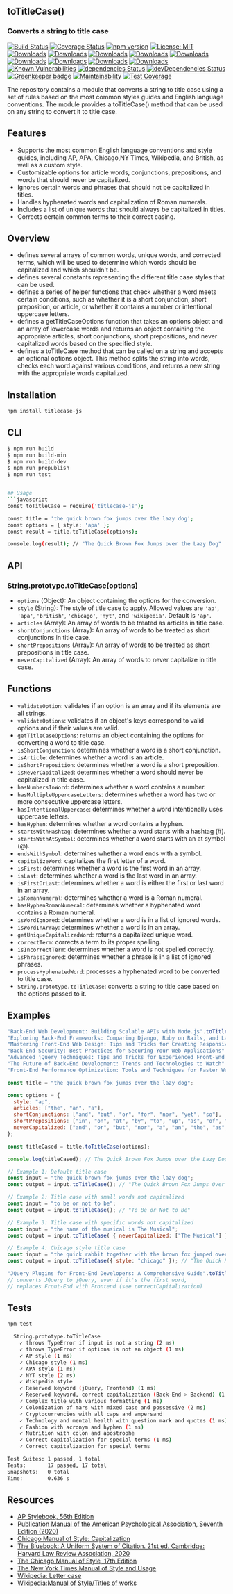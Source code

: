 ## toTitleCase()
### Converts a string to title case

[![Build Status](https://travis-ci.org/andrewsuzuki/titlecase-js.svg?branch=master)](https://travis-ci.org/andrewsuzuki/titlecase-js)
[![Coverage Status](https://coveralls.io/repos/github/andrewsuzuki/titlecase-js/badge.svg?branch=master)](https://coveralls.io/github/andrewsuzuki/titlecase-js?branch=master)
[![npm version](https://badge.fury.io/js/titlecase-js.svg)](https://badge.fury.io/js/titlecase-js)
[![License: MIT](https://img.shields.io/badge/License-MIT-yellow.svg)](https://opensource.org/licenses/MIT)
[![Downloads](https://img.shields.io/npm/dt/titlecase-js.svg)](https://www.npmjs.com/package/titlecase-js)
[![Downloads](https://img.shields.io/npm/dm/titlecase-js.svg)](https://www.npmjs.com/package/titlecase-js)
[![Downloads](https://img.shields.io/npm/dy/titlecase-js.svg)](https://www.npmjs.com/package/titlecase-js)
[![Downloads](https://img.shields.io/npm/dw/titlecase-js.svg)](https://www.npmjs.com/package/titlecase-js)
[![Downloads](https://img.shields.io/npm/dh/titlecase-js.svg)](https://www.npmjs.com/package/titlecase-js)
[![Downloads](https://img.shields.io/npm/dm/titlecase-js.svg)](https://www.npmjs.com/package/titlecase-js)
[![Downloads](https://img.shields.io/npm/dy/titlecase-js.svg)](https://www.npmjs.com/package/titlecase-js)
[![Downloads](https://img.shields.io/npm/dw/titlecase-js.svg)](https://www.npmjs.com/package/titlecase-js)
[![Downloads](https://img.shields.io/npm/dh/titlecase-js.svg)](https://www.npmjs.com/package/titlecase-js)
[![Known Vulnerabilities](https://snyk.io/test/github/andrewsuzuki/titlecase-js/badge.svg)](https://snyk.io/test/github/andrewsuzuki/titlecase-js)
[![dependencies Status](https://david-dm.org/andrewsuzuki/titlecase-js/status.svg)](https://david-dm.org/andrewsuzuki/titlecase-js)
[![devDependencies Status](https://david-dm.org/andrewsuzuki/titlecase-js/dev-status.svg)](https://david-dm.org/andrewsuzuki/titlecase-js?type=dev)
[![Greenkeeper badge](https://badges.greenkeeper.io/andrewsuzuki/titlecase-js.svg)](https://greenkeeper.io/)
[![Maintainability](https://api.codeclimate.com/v1/badges/7b9b7b0b7b7b7b7b7b7b/maintainability)](https://codeclimate.com/github/andrewsuzuki/titlecase-js/maintainability)
[![Test Coverage](https://api.codeclimate.com/v1/badges/7b9b7b0b7b7b7b7b7b7b/test_coverage)](https://codeclimate.com/github/andrewsuzuki/titlecase-js/test_coverage)

The repository contains a module that converts a string to title case using a set of rules based on the most common styles guides and English language conventions. The module provides a toTitleCase() method that can be used on any string to convert it to title case.

## Features
- Supports the most common English language conventions and style guides, including AP, APA, Chicago,NY Times, Wikipedia, and British, as well as a custom style.
- Customizable options for article words, conjunctions, prepositions, and words that should never be capitalized.
- Ignores certain words and phrases that should not be capitalized in titles.
- Handles hyphenated words and capitalization of Roman numerals.
- Includes a list of unique words that should always be capitalized in titles.
- Corrects certain common terms to their correct casing.

## Overview
- defines several arrays of common words, unique words, and corrected terms, which will be used to determine which words should be capitalized and which shouldn't be.
- defines several constants representing the different title case styles that can be used.
- defines a series of helper functions that check whether a word meets certain conditions, such as whether it is a short conjunction, short preposition, or article, or whether it contains a number or intentional uppercase letters.
- defines a getTitleCaseOptions function that takes an options object and an array of lowercase words and returns an object containing the appropriate articles, short conjunctions, short prepositions, and never capitalized words based on the specified style.
- defines a toTitleCase method that can be called on a string and accepts an optional options object. This method splits the string into words, checks each word against various conditions, and returns a new string with the appropriate words capitalized.

## Installation
```bash
npm install titlecase-js
```

## CLI
```bash
$ npm run build
$ npm run build-min
$ npm run build-dev
$ npm run prepublish
$ npm run test


## Usage
```javascript
const toTitleCase = require('titlecase-js');

const title = 'the quick brown fox jumps over the lazy dog';
const options = { style: 'apa' };
const result = title.toTitleCase(options);

console.log(result); // "The Quick Brown Fox Jumps over the Lazy Dog"
```


## API
### String.prototype.toTitleCase(options)

- `options` (Object): An object containing the options for the conversion.
- `style` (String): The style of title case to apply. Allowed values are `'ap'`, `'apa'`, `'british'`, `'chicago'`, `'nyt'`, and `'wikipedia'`. Default is `'ap'`.
- `articles` (Array<String>): An array of words to be treated as articles in title case.
- `shortConjunctions` (Array<String>): An array of words to be treated as short conjunctions in title case.
- `shortPrepositions` (Array<String>): An array of words to be treated as short prepositions in title case.
- `neverCapitalized` (Array<String>): An array of words to never capitalize in title case.

## Functions
- `validateOption`: validates if an option is an array and if its elements are all strings.
- `validateOptions`: validates if an object's keys correspond to valid options and if their values are valid.
- `getTitleCaseOptions`: returns an object containing the options for converting a word to title case.
- `isShortConjunction`: determines whether a word is a short conjunction.
- `isArticle`: determines whether a word is an article.
- `isShortPreposition`: determines whether a word is a short preposition.
- `isNeverCapitalized`: determines whether a word should never be capitalized in title case.
- `hasNumbersInWord`: determines whether a word contains a number.
- `hasMultipleUppercaseLetters`: determines whether a word has two or more consecutive uppercase letters.
- `hasIntentionalUppercase`: determines whether a word intentionally uses uppercase letters.
- `hasHyphen`: determines whether a word contains a hyphen.
- `startsWithHashtag`: determines whether a word starts with a hashtag (#).
- `startsWithAtSymbol`: determines whether a word starts with an at symbol (@).
- `endsWithSymbol`: determines whether a word ends with a symbol.
- `capitalizeWord`: capitalizes the first letter of a word.
- `isFirst`: determines whether a word is the first word in an array.
- `isLast`: determines whether a word is the last word in an array.
- `isFirstOrLast`: determines whether a word is either the first or last word in an array.
- `isRomanNumeral`: determines whether a word is a Roman numeral.
- `hasHyphenRomanNumeral`: determines whether a hyphenated word contains a Roman numeral.
- `isWordIgnored`: determines whether a word is in a list of ignored words.
- `isWordInArray`: determines whether a word is in an array.
- `getUniqueCapitalizedWord`: returns a capitalized unique word.
- `correctTerm`: corrects a term to its proper spelling.
- `isIncorrectTerm`: determines whether a word is not spelled correctly.
- `isPhraseIgnored`: determines whether a phrase is in a list of ignored phrases.
- `processHyphenatedWord`: processes a hyphenated word to be converted to title case.
- `String.prototype.toTitleCase`: converts a string to title case based on the options passed to it.

## Examples
```javascript
"Back-End Web Development: Building Scalable APIs with Node.js".toTitleCase();
"Exploring Back-End Frameworks: Comparing Django, Ruby on Rails, and Laravel".toTitleCase({ style: 'chicago' });
"Mastering Front-End Web Design: Tips and Tricks for Creating Responsive Layouts".toTitleCase({ style: 'nyt' });
"Back-End Security: Best Practices for Securing Your Web Applications".toTitleCase({ style: 'wikipedia' });
"Advanced jQuery Techniques: Tips and Tricks for Experienced Front-End Developers".toTitleCase({ style: 'british' });
"The Future of Back-End Development: Trends and Technologies to Watch".toTitleCase({ style: 'ap' });
"Front-End Performance Optimization: Tools and Techniques for Faster Websites".toTitleCase({ style: 'apa' });
```

```javascript
const title = "the quick brown fox jumps over the lazy dog";

const options = {
  style: "ap",
  articles: ["the", "an", "a"],
  shortConjunctions: ["and", "but", "or", "for", "nor", "yet", "so"],
  shortPrepositions: ["in", "on", "at", "by", "to", "up", "as", "of", "off"],
  neverCapitalized: ["and", "or", "but", "nor", "a", "an", "the", "as", "at", "by", "for", "in", "of", "on", "to", "up", "yet", "so"],
};

const titleCased = title.toTitleCase(options);

console.log(titleCased); // The Quick Brown Fox Jumps over the Lazy Dog
```

```javascript
// Example 1: Default title case
const input = "the quick brown fox jumps over the lazy dog";
const output = input.toTitleCase(); // "The Quick Brown Fox Jumps Over the Lazy Dog"
```

```javascript
// Example 2: Title case with small words not capitalized
const input = "to be or not to be";
const output = input.toTitleCase(); // "To Be or Not to Be"
```

```javascript
// Example 3: Title case with specific words not capitalized
const input = "the name of the musical is The Musical";
const output = input.toTitleCase( { neverCapitalized: ["The Musical"] }); // "The Name of the Musical Is The Musical"
```

```javascript
// Example 4: Chicago style title case
const input = "the quick rabbit together with the brown fox jumped over the dog";
const output = input.toTitleCase({ style: "chicago" }); // "The Quick Rabbit Together with the Brown Fox Jumped Over the Dog"
```

```javascript
"JQuery Plugins for Front-End Developers: A Comprehensive Guide".toTitleCase({ style: 'apa' });
// converts JQuery to jQuery, even if it's the first word, 
// replaces Front-End with Frontend (see correctCapitalization)
```

## Tests
```bash
npm test
```

```bash
  String.prototype.toTitleCase
    ✓ throws TypeError if input is not a string (2 ms)
    ✓ throws TypeError if options is not an object (1 ms)
    ✓ AP style (1 ms)
    ✓ Chicago style (1 ms)
    ✓ APA style (1 ms)
    ✓ NYT style (2 ms)
    ✓ Wikipedia style
    ✓ Reserved keyword (jQuery, Frontend) (1 ms)
    ✓ Reserved keyword, correct capitalization (Back-End > Backend) (1 ms)
    ✓ Complex title with various formatting (1 ms)
    ✓ Colonization of mars with mixed case and possessive (2 ms)
    ✓ Cryptocurrencies with all caps and ampersand
    ✓ Technology and mental health with question mark and quotes (1 ms)
    ✓ Fashion with acronym and hyphen (1 ms)
    ✓ Nutrition with colon and apostrophe
    ✓ Correct capitalization for special terms (1 ms)
    ✓ Correct capitalization for special terms

Test Suites: 1 passed, 1 total
Tests:       17 passed, 17 total
Snapshots:   0 total
Time:        0.636 s
```

## Resources
- [AP Stylebook, 56th Edition](https://store.stylebooks.com/ap-stylebook-56th-edition-print.html)
- [Publication Manual of the American Psychological Association, Seventh Edition (2020)](https://apastyle.apa.org/products/publication-manual-7th-edition)
- [Chicago Manual of Style: Capitalization](https://chat.openai.com/chat/643828ec-d4b5-4f21-b035-62946dd2cec3#:~:text=Chicago%20Manual%20of%20Style%3A%20Capitalization)
- [The Bluebook: A Uniform System of Citation. 21st ed. Cambridge: Harvard Law Review Association, 2020](https://open.mitchellhamline.edu/cgi/viewcontent.cgi?article=2782&context=wmlr)
- [The Chicago Manual of Style, 17th Edition](https://press.uchicago.edu/ucp/books/book/chicago/C/bo25956703.html)
- [The New York Times Manual of Style and Usage](https://www.worldcat.org/title/946964415)
- [Wikipedia: Letter case](https://chat.openai.com/chat/643828ec-d4b5-4f21-b035-62946dd2cec3#:~:text=Wikipedia%3A%20Letter%20case)
- [Wikipedia:Manual of Style/Titles of works](https://en.wikipedia.org/wiki/Wikipedia:Manual_of_Style/Titles_of_works#Capital_letters)